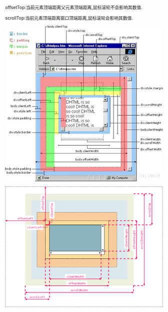 offsetTop:当前元素顶端距离父元素顶端距离,鼠标滚轮不会影响其数值.

scrollTop:当前元素顶端距离窗口顶端距离,鼠标滚轮会影响其数值.

![Alt text](image-9.png)

![Alt text](image-10.png)